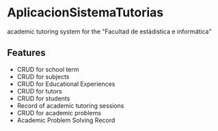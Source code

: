 # AplicacionSistemaTutorias
academic tutoring system for the "Facultad de estádistica e informática"

## Features
- CRUD for school term
- CRUD for subjects
- CRUD for Educational Experiences
- CRUD for tutors
- CRUD for students
- Record of academic tutoring sessions
- CRUD for academic problems
- Academic Problem Solving Record
